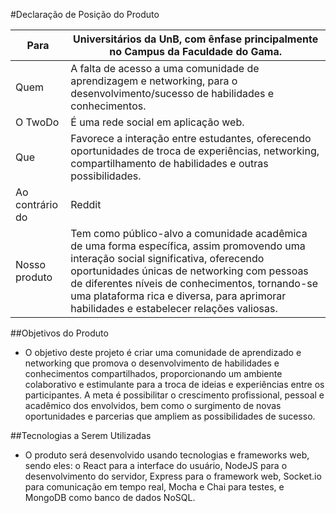 #Declaração de Posição do Produto

|Para          | Universitários da UnB, com ênfase principalmente no Campus da Faculdade do Gama.|
|--------------|-------------------------|
|Quem          |A falta de acesso a uma comunidade de aprendizagem e networking, para o desenvolvimento/sucesso de habilidades e conhecimentos.|
|O TwoDo       |É uma rede social em aplicação web. |
|Que           |Favorece a interação entre estudantes, oferecendo oportunidades de troca de experiências, networking, compartilhamento de habilidades e outras possibilidades.|
|Ao contrário do |Reddit|
|Nosso produto |Tem como público-alvo a comunidade acadêmica de uma forma específica, assim promovendo uma interação social significativa, oferecendo oportunidades únicas de networking com pessoas de diferentes níveis de conhecimentos, tornando-se uma plataforma rica e diversa, para aprimorar habilidades e estabelecer relações valiosas.|


##Objetivos do Produto

- O objetivo deste projeto é criar uma comunidade de aprendizado e networking que promova o desenvolvimento de habilidades e conhecimentos compartilhados, proporcionando um ambiente colaborativo e estimulante para a troca de ideias e experiências entre os participantes. A meta é possibilitar o crescimento profissional, pessoal e acadêmico dos envolvidos, bem como o surgimento de novas oportunidades e parcerias que ampliem as possibilidades de sucesso.

##Tecnologias a Serem Utilizadas

- O produto será desenvolvido usando tecnologias e frameworks web, sendo eles: o React para a interface do usuário, NodeJS para o desenvolvimento do servidor, Express para o framework web, Socket.io para comunicação em tempo real, Mocha e Chai para testes, e MongoDB como banco de dados NoSQL. 